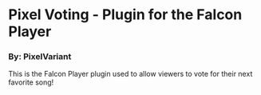 # Pixel Voting - Plugin for the Falcon Player
### By: PixelVariant

This is the Falcon Player plugin used to allow viewers to vote for their next favorite song!